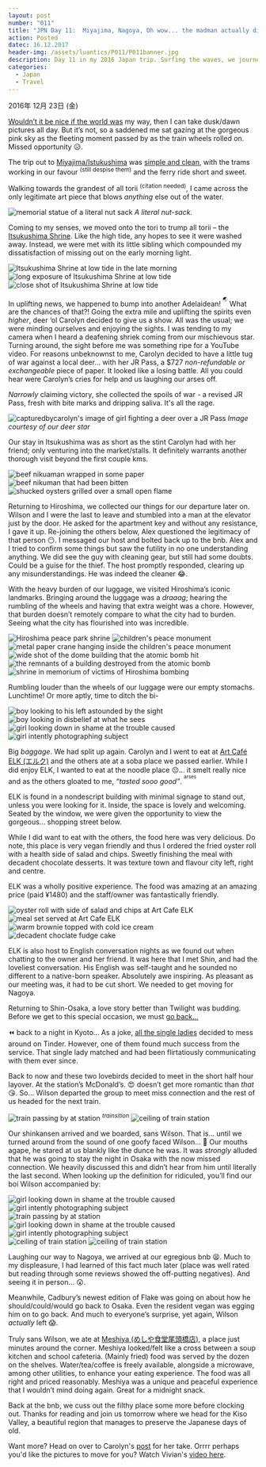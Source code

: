 ```yaml
---
layout: post
number: "011"
title: "JPN Day 11:  Miyajima, Nagoya, Oh wow... the madman actually did it"
action: Posted
datec: 16.12.2017
header-img: /assets/luantics/P011/P011banner.jpg
description: Day 11 in my 2016 Japan trip. Surfing the waves, we journeyed out to Miyajima, explore Hiroshima and cross into Nagoya for the night.
categories:
  - Japan
  - Travel
---
```


2016年 12月 23日 (金)

<a href="https://youtu.be/xo2wRvJ04ss">Wouldn’t it be nice if the world was</a> my way, then I can take dusk/dawn pictures all day. But it’s not, so a saddened me sat gazing at the gorgeous pink sky as the fleeting moment passed by as the train wheels rolled on. Missed opportunity :disappointed_relieved:. 

The trip out to <a href="https://www.google.com.au/maps/place/Itsukushima/@34.2714722,132.2704139,13z/data=!3m1!4b1!4m5!3m4!1s0x355ab6cf888dc919:0xc91f62ebee004301!8m2!3d34.2796599!4d132.3114041?hl=en">Miyajima/Istukushima</a> was <a href="https://youtu.be/UigzN-4JR14?t=13s">simple and clean</a>, with the trams working in our favour <sup>(still despise them)</sup> and the ferry ride short and sweet. 

Walking towards the grandest of all torii <sup>(citation needed)</sup>, I came across the only legitimate art piece that blows _anything_ else out of the water.

<div class="imageset">
	<img src="{{ baseurl }}/assets/luantics/P011/P011JPND1101.jpg" alt="memorial statue of a literal nut sack"/>
	<em>A literal nut-sack.</em>
</div>

Coming to my senses, we moved onto the tori to trump all torii – the <a href="https://www.google.com.au/maps/place/Itsukushima+Shrine/@34.2959682,132.3176462,17z/data=!3m1!4b1!4m5!3m4!1s0x3550554258df51cb:0x543cab62e41bac0f!8m2!3d34.2959682!4d132.3198349?hl=en">Itsukushima Shrine</a>. Like the high tide, any hopes to see it were washed away. Instead, we were met with its little sibling which compounded my dissatisfaction of missing out on the early morning light. 

<div class="imageset">
	<img src="{{ baseurl }}/assets/luantics/P011/P011JPND1102.jpg" alt="Itsukushima Shrine at low tide in the late morning"/>
	<img src="{{ baseurl }}/assets/luantics/P011/P011JPND1103.jpg" alt="long exposure of Itsukushima Shrine at low tide"/>
	<img src="{{ baseurl }}/assets/luantics/P011/P011JPND1104.jpg" alt="close shot of Itsukushima Shrine at low tide"/>
</div>

In uplifting news, we happened to bump into another Adelaidean! <sup><sup>:earth_asia:</sup></sup> What are the chances of that?! Going the extra mile and uplifting the spirits even _higher_, deer ‘ol Carolyn decided to give us a show. All was the usual; we were minding ourselves and enjoying the sights. I was tending to my camera when I heard a deafening shriek coming from our mischievous star. Turning around, the sight before me was something ripe for a YouTube video. For reasons unbeknownst to me, Carolyn decided to have a little tug of war against a local deer... with her JR Pass, a $727 _non-refundable  or exchangeable_ piece of paper. It looked like a losing battle. All you could hear were Carolyn’s cries for help and us laughing our arses off.

_Narrowly_ claiming victory, she collected the spoils of war - a revised JR Pass, fresh with bite marks and dripping saliva. It's all the rage.

<div class="imageset">
	<img src="{{ baseurl }}/assets/luantics/P011/P011JPND1104.5.jpg" alt="capturedbycarolyn's image of girl fighting a deer over a JR Pass"/>
	<em>Image courtesy of our deer star</em>
</div>

Our stay in Itsukushima was as short as the stint Carolyn had with her friend; only venturing into the market/stalls. It definitely warrants another thorough visit beyond the first couple kms.

<div class="imageset">
	<div class="row">
		<img src="{{ baseurl }}/assets/luantics/P011/P011JPND1105A.jpg" alt="beef nikuaman wrapped in some paper" class="half"/>
		<img src="{{ baseurl }}/assets/luantics/P011/P011JPND1105B.jpg" alt="beef nikuman that had been bitten" class="half"/>
	</div>
	<img src="{{ baseurl }}/assets/luantics/P011/P011JPND1106.jpg" alt="shucked oysters grilled over a small open flame"/>
</div>

Returning to Hiroshima, we collected our things for our departure later on. Wilson and I were the last to leave and stumbled into a man at the elevator just by the door. He asked for the apartment key and without any resistance, I gave it up. Re-joining the others below, Alex questioned the legitimacy of that person :no_mouth:. I messaged our host and bolted back up to the bnb. Alex and I tried to confirm some things but saw the futility in no one understanding anything. We did see the guy with cleaning gear, but still had some doubts. Could be a guise for the thief. The host promptly responded, clearing up any misunderstandings. He was indeed the cleaner :joy:.

With the heavy burden of our luggage, we visited Hiroshima’s iconic landmarks. Bringing around the luggage was a _draaag_; hearing the rumbling of the wheels and having that extra weight was a chore. However, that burden doesn’t remotely compare to what the city had to burden. Seeing what the city has flourished into was incredible.

<div class="imageset">
	<img src="{{ baseurl }}/assets/luantics/P011/P011JPND1107.jpg" alt="Hiroshima peace park shrine"/>
	<img src="{{ baseurl }}/assets/luantics/P011/P011JPND1108.jpg" alt="children's peace monument"/>
	<img src="{{ baseurl }}/assets/luantics/P011/P011JPND1109.jpg" alt="metal paper crane hanging inside the children's peace monument"/>
	<img src="{{ baseurl }}/assets/luantics/P011/P011JPND1110.jpg" alt="wide shot of the dome building that the atomic bomb hit"/>
	<img src="{{ baseurl }}/assets/luantics/P011/P011JPND1111.jpg" alt="the remnants of a building destroyed from the atomic bomb"/>
	<img src="{{ baseurl }}/assets/luantics/P011/P011JPND1112.jpg" alt="shrine in memorium of victims of Hiroshima bombing"/>
</div>

Rumbling louder than the wheels of our luggage were our empty stomachs. Lunchtime! Or more aptly, time to ditch the bi-

<div class="imageset">
	<div class="row">
		<img src="{{ baseurl }}/assets/luantics/P011/P011JPND1113A.jpg" alt="boy looking to his left astounded by the sight" class="half"/>
		<img src="{{ baseurl }}/assets/luantics/P011/P011JPND1113B.jpg" alt="boy looking in disbelief at what he sees" class="half"/>
	</div>
	<div class="row">
		<img src="{{ baseurl }}/assets/luantics/P011/P011JPND1113C.jpg" alt="girl looking down in shame at the trouble caused" class="half"/>
		<img src="{{ baseurl }}/assets/luantics/P011/P011JPND1113D.jpg" alt="girl intently photographing subject" class="half"/>
	</div>
</div>

Big _baggage_. We had split up again. Carolyn and I went to eat at <a href="https://www.google.com.au/maps/place/%E3%82%A8%E3%83%AB%E3%82%AF%EF%BD%9CArt+Cafe+ELK/@34.394077,132.4527813,17z/data=!3m1!4b1!4m5!3m4!1s0x355aa20d06aae639:0x3da2d9b620c52019!8m2!3d34.394077!4d132.45497?hl=en">Art Café ELK (エルク)</a> and the others ate at a soba place we passed earlier. While I did enjoy ELK, I wanted to eat at the noodle place :pensive:… it smelt really nice and as the others gloated to me, _“tasted sooo good”_. <sup><sup>arses</sup></sup>

ELK is found in a nondescript building with minimal signage to stand out, unless you were looking for it. Inside, the space is lovely and welcoming. Seated by the window, we were given the opportunity to view the gorgeous... shopping street below.

While I did want to eat with the others, the food here was very delicious. Do note, this place is very vegan friendly and thus I ordered the fried oyster roll with a health side of salad and chips. Sweetly finishing the meal with decadent chocolate desserts. It was texture town and flavour city left, right and centre. 

ELK was a wholly positive experience. The food was amazing at an amazing price (paid ¥1480) and the staff/owner was fantastically friendly.

<div class="imageset">
	<img src="{{ baseurl }}/assets/luantics/P011/P011JPND1114.jpg" alt="oyster roll with side of salad and chips at Art Cafe ELK"/>
	<img src="{{ baseurl }}/assets/luantics/P011/P011JPND1115.jpg" alt="meal set served at Art Cafe ELK"/>
	<div class="row">
		<img src="{{ baseurl }}/assets/luantics/P011/P011JPND1116A.jpg" alt="warm brownie topped with cold ice cream" class="one-third"/>
		<img src="{{ baseurl }}/assets/luantics/P011/P011JPND1116B.jpg" alt="decadent choclate fudge cake" class="two-thirds"/>
	</div>
</div>

ELK is also host to English conversation nights as we found out when chatting to the owner and her friend. It was here that I met Shin, and had the loveliest conversation. His English was self-taught and he sounded no different to a native-born speaker. Absolutely awe inspiring. As pleasant as our meeting was, it had to be cut short. We needed to get moving for Nagoya.

Returning to Shin-Osaka, a love story better than Twilight was budding. Before we get to this special occasion, we must <a href="https://youtu.be/TVL5EaYc6cw">go back…</a>

:rewind: back to a night in Kyoto... As a joke, <a href="https://youtu.be/4m1EFMoRFvY">all the single ladies</a> decided to mess around on Tinder. However, one of them found much success from the service. That single lady matched and had been flirtatiously communicating with them ever since. 

Back to now and these two lovebirds decided to meet in the short half hour layover. At the station’s McDonald’s. :heart_eyes: doesn’t get more romantic than _that_ :kissing_heart:. So… Wilson departed the group to meet miss connection and the rest of us headed for the next train.

<div class="imageset">
	<img src="{{ baseurl }}/assets/luantics/P011/P011JPND1117.jpg" alt="train passing by at station"/>
	<em><sup>trainsition</sup></em>
	<img src="{{ baseurl }}/assets/luantics/P011/P011JPND1118.jpg" alt="ceiling of train station"/>
</div>

Our shinkansen arrived and we boarded, sans Wilson. That is... until we turned around from the sound of one goofy faced Wilson... 🤦 Our mouths agape, he stared at us blankly like the dunce he was. It was _strongly_ alluded that he was going to stay the night in Osaka with the now missed connection. We heavily discussed this and didn’t hear from him until literally the last second. When looking up the definition for ridiculed, you’ll find our boi Wilson accompanied by:

<div class="imageset">
	<div class="row">
		<img src="{{ baseurl }}/assets/luantics/P011/P011JPND1119A.jpg" alt="girl looking down in shame at the trouble caused" class="half"/>
		<img src="{{ baseurl }}/assets/luantics/P011/P011JPND1119B.jpg" alt="girl intently photographing subject" class="half"/>
	</div>
	<img src="{{ baseurl }}/assets/luantics/P011/P011JPND1120.jpg" alt="train passing by at station"/>
	<div class="row">
		<img src="{{ baseurl }}/assets/luantics/P011/P011JPND1121A.jpg" alt="girl looking down in shame at the trouble caused" class="half"/>
		<img src="{{ baseurl }}/assets/luantics/P011/P011JPND1121B.jpg" alt="girl intently photographing subject" class="half"/>
	</div>
	<img src="{{ baseurl }}/assets/luantics/P011/P011JPND1122.jpg" alt="ceiling of train station"/>
	<img src="{{ baseurl }}/assets/luantics/P011/P011JPND1123.jpg" alt="ceiling of train station"/>
</div>

Laughing our way to Nagoya, we arrived at our egregious bnb :tired_face:. Much to my displeasure, I had learned of this fact much later (place was well rated but reading through some reviews showed the off-putting negatives). And seeing it in person... :astonished:.

Meanwhile, Cadbury’s newest edition of Flake was going on about how he should/could/would go back to Osaka. Even the resident vegan was egging him on to go back. And much to everyone’s surprise, yet again, Wilson _actually_ left :scream:.

Truly sans Wilson, we ate at <a href="https://www.google.com.au/maps/place/%E3%82%81%E3%81%97%E3%82%84%E9%A3%9F%E5%A0%82%E5%B0%BE%E9%A0%AD%E6%A9%8B%E5%BA%97/@35.1434119,136.8892283,17z/data=!3m1!4b1!4m5!3m4!1s0x60037745b84ebe7d:0xed22cc5d2b878ec6!8m2!3d35.1434119!4d136.891417?hl=en">Meshiya (めしや食堂尾頭橋店)</a>, a place just minutes around the corner. Meshiya looked/felt like a cross between a soup kitchen and school cafeteria. (Mainly fried) food was served by the dozen on the shelves. Water/tea/coffee is freely available, alongside a microwave, among other utilities, to enhance your eating experience. The food was all right and priced reasonably. Meshiya was a unique and peaceful experience that I wouldn’t mind doing again. Great for a midnight snack.

Back at the bnb, we cuss out the filthy place some more before clocking out. Thanks for reading and join us tomorrow where we head for the Kiso Valley, a beautiful region that manages to preserve the Japanese days of old.

Want more? Head on over to Carolyn's <a href="http://www.capturedbycarolyn.com/blog/2017/japan-diary-hiroshima-part-2">post</a> for her take. Orrrr perhaps you'd like the pictures to move for you? Watch Vivian's <a href="https://youtu.be/lnoyTL7olS0">video here</a>.